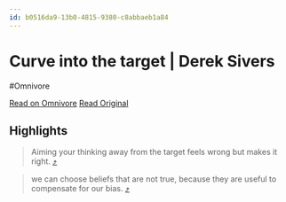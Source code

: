 ```yaml
---
id: b0516da9-13b0-4815-9380-c8abbaeb1a84
---
```


# Curve into the target | Derek Sivers
#Omnivore

[Read on Omnivore](https://omnivore.app/me/curve-into-the-target-derek-sivers-18728ecdb2a)
[Read Original](https://sive.rs/aim)

## Highlights

> Aiming your thinking away from the target feels wrong but makes it right. [⤴️](https://omnivore.app/me/curve-into-the-target-derek-sivers-18728ecdb2a#1b4c987b-08b7-4ffb-94d7-e3e4a4764cc0)

> we can choose beliefs that are not true, because they are useful to compensate for our bias. [⤴️](https://omnivore.app/me/curve-into-the-target-derek-sivers-18728ecdb2a#771b911d-37dc-4a94-ae2a-dce4b776af07)

